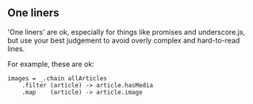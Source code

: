 ## One liners
'One liners' are ok, especially for things like promises and underscore.js, but use your best judgement to avoid overly complex and hard-to-read lines.

For example, these are ok:

```
images = _.chain allArticles
    .filter (article) -> article.hasMedia
    .map    (article) -> article.image
```